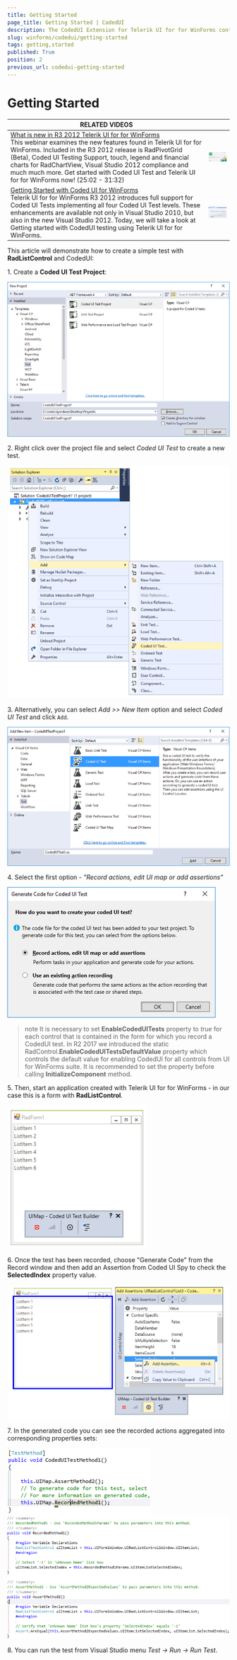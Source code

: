 ```yaml
---
title: Getting Started
page_title: Getting Started | CodedUI
description: The CodedUI Extension for Telerik UI for for WinForms controls is an extension for Microsoft Visual Studio, which runs in the Visual Studio Coded UI Test process and captures information about the Rad Controls that it encounters during a test recording and then generates code to replay that test session.
slug: winforms/codedui/getting-started
tags: getting,started
published: True
position: 2
previous_url: codedui-getting-started
---
```


# Getting Started

| RELATED VIDEOS |  |
| ------ | ------ |
|[What is new in R3 2012 Telerik UI for for WinForms](http://www.telerik.com/videos/winforms/what-is-new-in-q3-2012-radcontrols-for-winforms)<br>This webinar examines the new features found in Telerik UI for for WinForms. Included in the R3 2012 release is RadPivotGrid (Beta), Coded UI Testing Support, touch, legend and financial charts for RadChartView, Visual Studio 2012 compliance and much much more. Get started with Coded UI Test and Telerik UI for for WinForms now! (25:02 - 31:32)|![webinar Q 32012](images/webinarQ32012.png)|
|[Getting Started with Coded UI for WinForms](http://tv.telerik.com/watch/radcontrols-for-winforms/getting-started-with-coded-ui-for-winforms)<br>Telerik UI for for WinForms R3 2012 introduces full support for Coded UI Tests implementing all four Coded UI Test levels. These enhancements are available not only in Visual Studio 2010, but also in the new Visual Studio 2012. Today, we will take a look at Getting started with CodedUI testing using Telerik UI for for WinForms.|![codedui-getting-started 000](images/codedui-getting-started000.png)|

This article will demonstrate how to create a simple test with **RadListControl** and CodedUI:

1\. Create a **Coded UI Test Project**:

![codedui-getting-started 007](images/codedui-getting-started007.png)

2\. Right click over the project file and select *Coded UI Test* to create a new test.

![codedui-getting-started 001](images/codedui-getting-started008.png)

3\. Alternatively, you can select *Add >> New Item* option and select *Coded UI Test* and click `Add`.

![codedui-getting-started 001](images/codedui-getting-started001.png)

4\. Select the first option - *"Record actions, edit UI map or add assertions"*

![codedui-getting-started 002](images/codedui-getting-started002.png)

>note It is necessary to set **EnableCodedUITests** property to *true* for each control that is contained in the form for which you record a CodedUI test. In R2 2017 we introduced the static RadControl.**EnableCodedUITestsDefaultValue** property which controls the default value for enabling CodedUI for all controls from UI for WinForms suite. It is recommended to set the property before calling **InitializeComponent** method. 

5\. Then, start an application created with Telerik UI for for WinForms - in our case this is a form with **RadListControl**.

![codedui-getting-started 003](images/codedui-getting-started003.png)

6\. Once the test has been recorded, choose "Generate Code" from the Record window and then add an Assertion from Coded UI Spy to check the __SelectedIndex__ property value.

![codedui-getting-started 004](images/codedui-getting-started004.png)

7\. In the generated code you can see the recorded actions aggregated into corresponding properties sets:

![codedui-getting-started 005](images/codedui-getting-started005.png)![codedui-getting-started 006](images/codedui-getting-started006.png)

8\. You can run the test from Visual Studio menu *Test -> Run -> Run Test*.
            
